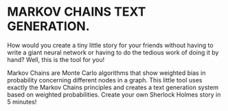 # MARKOV CHAINS TEXT GENERATION.

How would you create a tiny little story for your friends without having to write a giant neural network or having to do the tedious work of doing it by hand? Well, this is the tool for you!

Markov Chains are Monte Carlo algorithms that show weighted bias in probability concerning different nodes in a graph.
This little tool uses exactly the Markov Chains principles and creates a text generation system based on weighted probabilities. Create your own Sherlock Holmes story in 5 minutes!
